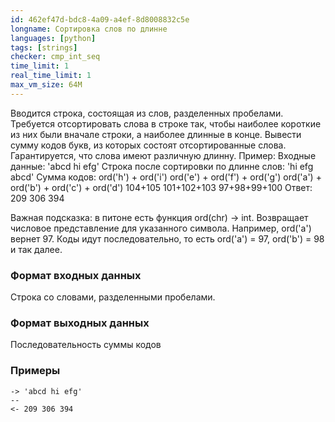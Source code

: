 ```yaml
---
id: 462ef47d-bdc8-4a09-a4ef-8d8008832c5e
longname: Сортировка слов по длинне
languages: [python]
tags: [strings]
checker: cmp_int_seq
time_limit: 1
real_time_limit: 1
max_vm_size: 64M
---
```



Вводится строка, состоящая из слов, разделенных пробелами. Требуется отсортировать слова в строке так, чтобы наиболее короткие из них были вначале строки, а наиболее длинные в конце. Вывести сумму кодов букв, из которых состоят отсортированные слова. Гарантируется, что слова имеют различную длинну.
Пример:
Входные данные: 'abcd hi efg'
Строка после сортировки по длинне слов: 'hi efg abcd'
Сумма кодов: ord('h') + ord('i') ord('e') + ord('f') + ord('g') ord('a') + ord('b') + ord('c') + ord('d')
104+105 101+102+103 97+98+99+100
Ответ: 209 306 394

Важная подсказка: в питоне есть функция ord(chr) -> int. Возвращает числовое представление для указанного символа.
Например, ord('a') вернет 97. Коды идут последовательно, то есть ord('a') = 97, ord('b') = 98 и так далее. 

### Формат входных данных

Строка со словами, разделенными пробелами.

### Формат выходных данных

Последовательность суммы кодов

### Примеры

```
-> 'abcd hi efg'
--
<- 209 306 394
```
